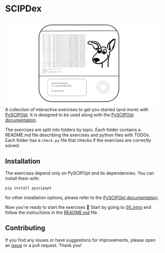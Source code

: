 # SCIPDex  

<img src="SCIPDex.svg" align="right" width="500px">

A collection of interactive exercises to get you started (and more) with [PySCIPOpt](https://github.com/scipopt/PySCIPOpt).
It is designed to be used along with the [PySCIPOpt documentation](https://scipopt.github.io/PySCIPOpt/docs/html/index.html).  

The exercises are split into folders by topic. Each folder contains a README.md file describing the exercises and python files with TODOs. Each folder has a `check.py` file that checks if the exercises are correctly solved.

## Installation
The exercises depend only on PySCIPOpt and its dependencies. You can install them with:
```bash
pip install pyscipopt
```
for other installation options, please refer to the [PySCIPOpt documentation](https://pyscipopt.readthedocs.io/en/latest/install.html).

Now you're ready to start the exercises 🚀 Start by going to [00_intro](00_intro) and follow the instructions in the [README.md](00_intro/README.md) file.

## Contributing
If you find any issues or have suggestions for improvements, please open an [issue](https://github.com/mmghannam/scipdex/issues/new/choose) or a pull request. Thank you!
